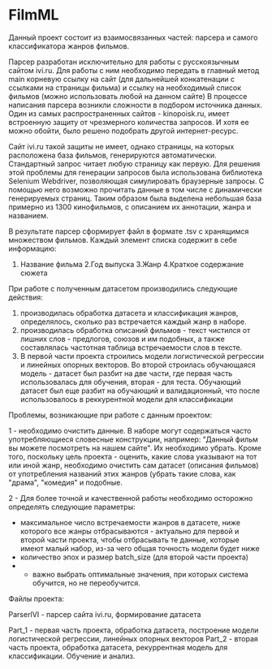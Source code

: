 # FilmML

Данный проект состоит из взаимосвязанных частей: парсера и самого классификатора жанров фильмов.

Парсер разработан исключительно для работы с русскоязычным сайтом ivi.ru. Для работы с ним необходимо передать в главный метод main корневую ссылку на сайт (для дальнейшей конкатенации с ссылками на страницы фильма) и ссылку на необходимый список фильмов (можно использовать любой на данном сайте)
В процессе написания парсера возникли сложности в подбором источника данных. Один из самых распространенных сайтов - kinopoisk.ru, имеет встроенную защиту от чрезмерного количества запросов. И хотя ее можно обойти, было решено подобрать другой интернет-ресурс.

Сайт ivi.ru такой защиты не имеет, однако страницы, на которых расположена база фильмов, генерируются автоматически. Стандартный запрос читает любую страницу как первую. Для решения этой проблемы для генерации запросов была использована библиотека Selenium Webdriver, позволяющая симулировать браузерные запросы. С помощью него возможно прочитать данные в том числе с динамически генерируемых страниц. Таким образом была выделена небольшая база примерно из 1300 кинофильмов, с описанием их аннотации, жанра и названием. 

В результате парсер сформирует файл в формате .tsv с хранящимся множеством фильмов. Каждый элемент списка содержит в себе информацию:
1. Название фильма
2.Год выпуска
3.Жанр
4.Краткое содержание сюжета


При работе с полученным датасетом производились следующие действия:

1. производилась обработка датасета и классификация жанров, определялось, сколько раз встречается каждый жанр в наборе.
2. производилась обработка описаний фильмов - текст чистился от лишних слов - предлогов, союзов и им подобных, а также составлялась частотная таблица встречаемости слов в тексте.
3. В первой части проекта строились модели логистической регрессии и линейных опорных векторов. Во второй строилась обучающаяся модель - датасет был разбит на две части, где первая часть использовалась для обучения, вторая - для теста. Обучающий датасет был еще разбит на обучающий и валидационный, что после использовалось в реккурентной модели для классификации





Проблемы, возникающие при работе с данным проектом:

1 - необходимо очистить данные. В наборе могут содержаться часто употребляющиеся словесные конструкции, например: "Данный фильм вы можете посмотреть на нашем сайте". Их необходимо убрать. Кроме того, поскольку цель проекта - оценить, какие слова указывают на тот или иной жанр, необходимо очистить сам датасет (описания фильмов) от употребления названий этих жанров (убрать такие слова, как "драма", "комедия" и подобные.

2 - Для более точной и качественной работы необходимо осторожно определять следующие параметры:
- максимальное число встречаемости жанров в датасете, ниже которого все жанры отбрасываются - актуально для первой и второй части проекта, чтобы отбрасывать те данные, которые имеют малый набор, из-за чего общая точность модели будет ниже
- количество эпох и размер batch_size (для второй части проекта) 
- - важно выбрать оптимальные значения, при которых система обучится, но не переобучится. 


Файлы проекта:

ParserIVI - парсер сайта ivi.ru, формирование датасета

Part_1 - первая часть проекта, обработка датасета, построение модели логистической регрессии, линейных опорных векторов
Part_2 - вторая часть проекта, обработка датасета, рекуррентная модель для классификации. Обучение и анализ.
